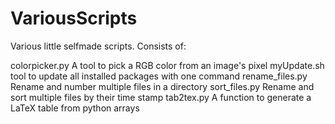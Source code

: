# VariousScripts

Various little selfmade scripts.
Consists of:

colorpicker.py      A tool to pick a RGB color from an image's pixel
myUpdate.sh         tool to update all installed packages with one command
rename\_files.py    Rename and number multiple files in a directory
sort\_files.py      Rename and sort multiple files by their time stamp
tab2tex.py          A function to generate a LaTeX table from python arrays
